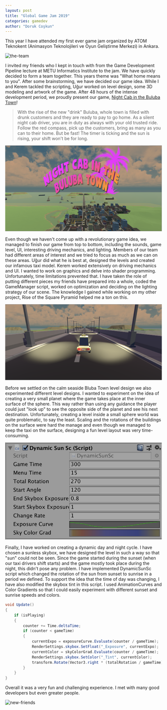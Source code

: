 ```yaml
---
layout: post
title: "Global Game Jam 2019"
categories: gamedev
author: "Doruk Coşkun"
---
```


This year I have attended my first ever game jam organized by ATOM Teknokent (Animasyon Teknolojileri ve Oyun Geliştirme Merkezi) in Ankara.

![the-team](/assets/screen-shots/GGJ2019-1.png)

I invited my friends who I kept in touch with from the Game Development Pipeline lecture at METU Informatics Institute to the jam. We have quickly decided to form a team together. This years theme was "What home means to you". After some brainstorming, we have decided our game idea. While I and Kerem tackled the scripting, Uğur worked on level design, some 3D modeling and artwork of the game. After 48 hours of the intense development period, we proudly present our game, [Night Cab in the Buluba Town](https://globalgamejam.org/2019/games/night-cab-buluba-town)!

> With the rise of the new "drink" Buluba, whole town is filled with drunk customers and they are ready to pay to go  home. As a silent night cab driver, you are in duty as always with your old trusted ride. Follow the red compass, pick up the customers, bring as many as you can to their home. But be fast! The timer is ticking and the sun is rising, your shift won't be for long.

![NCITBT-menu](/assets/screen-shots/NCITBT-menu.png)

Even though we haven't come up with a revolutionary game idea, we managed to finish our game from top to bottom, including the sounds, game level, UI, interesting driving mechanics, and lighting. Members of our team had different areas of interest and we tried to focus as much as we can on these areas. Uğur did what he is best at, designed the levels and created our infamous taxi model. Kerem worked extensively on driving mechanics and UI. I wanted to work on graphics and delve into shader programming. Unfortunately, time limitations prevented that. I have taken the role of putting different pieces my friends have prepared into a whole, coded the GameManager script, worked on optimization and deciding on the lighting strategy of our scene. The knowledge I gained while working on my other project, Rise of the Square Pyramid helped me a ton on this. 

![NCITBT-game](/assets/screen-shots/NCITBT-game.png)

Before we settled on the calm seaside Bluba Town level design we also experimented different level designs. I wanted to experiment on the idea of creating a very small planet where the game takes place at the inner surface of the sphere. This way rather than using any guidance the player could just "look up" to see the opposite side of the planet and see his next destination. Unfortunately, creating a level inside a small sphere world was quite problematic, to say the least. Scaling and the rotations of the buildings on the surface were hard the manage and even though we managed to keep the taxi on the surface, designing a fun level layout was very time-consuming.

![NCITBT-script](/assets/screen-shots/NCITBT-script.png)

Finally, I have worked on creating a dynamic day and night cycle. I have chosen a sunless skybox, we have designed the level in such a way so that "sun" could not be seen. Since the game started during the sunset (when our taxi drivers shift starts) and the game mostly took place during the night, this didn't pose any problem. I have implemented DynamicSunSc script which changed the rotation of the sun from sunset to sunrise in a period we defined. To support the idea that the time of day was changing, I have also modified the skybox tint in this script. I used AnimationCurves and Color Gradients so that I could easily experiment with different sunset and sunrise speeds and colors.

```csharp
void Update()
{
    if (isPlaying)
    {   
        counter += Time.deltaTime;
        if (counter < gameTime)
        {
            currentExpo = exposureCurve.Evaluate(counter / gameTime);
            RenderSettings.skybox.SetFloat("_Exposure", currentExpo);
            currentColor = skyColorGrad.Evaluate(counter / gameTime);
            RenderSettings.skybox.SetColor("_Tint", currentColor);
            transform.Rotate(Vector3.right * (totalRotation / gameTime) * Time.deltaTime);
        }
    }
}
```

Overall it was a very fun and challenging experience. I met with many good developers but even greater people.

![new-friends](/assets/screen-shots/GGJ2019-2.png)

